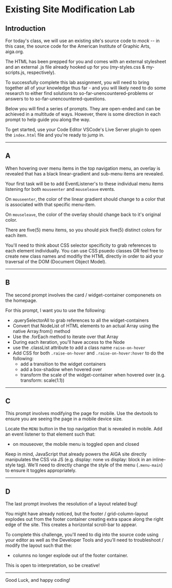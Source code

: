 # Existing Site Modification Lab

## Introduction

For today's class, we will use an existing site's source code to _mock_ -- in this case, the source code for the American Institute of Graphic Arts, aiga.org.

The HTML has been prepped for you and comes with an external stylesheet and an external .js file already hooked up for you (my-styles.css & my-scripts.js, respectively).

To successfully complete this lab assignment, you will need to bring together all of your knowledge thus far - and you will likely need to do some research to either find solutions to so-far-unencountered-problems or answers to to so-far-unencountered-questions.

Below you will find a series of prompts. They are open-ended and can be achieved in a multitude of ways. However, there is some direction in each prompt to help guide you along the way.

To get started, use your Code Editor VSCode's Live Server plugin to open the `index.html` file and you're ready to jump in.

---

## A

When hovering over menu items in the top navigation menu, an overlay is revealed that has a black linear-gradient and sub-menu items are revealed.

Your first task will be to add EventListener's to these individual menu items listening for both `mouseenter` and `mouseleave` events.

On `mouseenter`, the color of the linear gradient should change to a color that is associated with that specific menu-item.

On `mouseleave`, the color of the overlay should change back to it's original color.

There are five(5) menu items, so you should pick five(5) distinct colors for each item.

You'll need to think about CSS selector specificity to grab references to each element individually. You can use CSS psuedo classes OR feel free to create new class names and modifiy the HTML directly in order to aid your traversal of the DOM (Document Object Model).

---

## B

The second prompt involves the card / widget-container componenets on the homepage.

For this prompt, I want you to use the following:

- .querySelectorAll to grab references to all the widget-containers
- Convert that NodeList of HTML elements to an actual Array using the native Array.from() method
- Use the .forEach method to iterate over that Array
- During each iteration, you'll have access to the Node
- use the .classList attribute to add a class name `raise-on-hover`
- Add CSS for both `.raise-on-hover` and `.raise-on-hover:hover` to do the following:
  - add a transition to the widget containers
  - add a box-shadow when hovered over
  - transform the scale of the widget-container when hovered over (e.g. transform: scale(1.1))

---

## C

This prompt involves modifying the page for mobile. Use the devtools to ensure you are seeing the page in a mobile device size.

Locate the `MENU` button in the top navigation that is revealed in mobile. Add an event listener to that element such that:

- on mouseover, the mobile menu is toggled open and closed

Keep in mind, JavaScript that already powers the AIGA site directly manipulates the CSS via JS (e.g. display: none vs display: block in an inline-style tag). We'll need to directly change the style of the menu (`.menu-main`) to ensure it toggles appropriately.

---

## D

The last prompt involves the resolution of a layout related bug!

You might have already noticed, but the footer / grid-column-layout explodes out from the footer container creating extra space along the right edge of the site. This creates a horizontal scroll-bar to appear.

To complete this challenge, you'll need to dig into the source code using your editor as well as the Developer Tools and you'll need to troubleshoot / modify the layout such that the:

- columns no longer explode out of the footer container.

This is open to interpretation, so be creative!

---

Good Luck, and happy coding!
